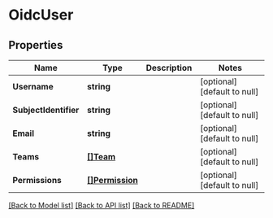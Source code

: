 # OidcUser

## Properties
Name | Type | Description | Notes
------------ | ------------- | ------------- | -------------
**Username** | **string** |  | [optional] [default to null]
**SubjectIdentifier** | **string** |  | [optional] [default to null]
**Email** | **string** |  | [optional] [default to null]
**Teams** | [**[]Team**](Team.md) |  | [optional] [default to null]
**Permissions** | [**[]Permission**](Permission.md) |  | [optional] [default to null]

[[Back to Model list]](../README.md#documentation-for-models) [[Back to API list]](../README.md#documentation-for-api-endpoints) [[Back to README]](../README.md)


